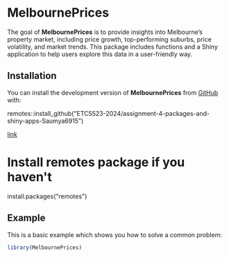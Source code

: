 
# MelbournePrices

<!-- badges: start -->
<!-- badges: end -->

The goal of **MelbournePrices** is to provide insights into Melbourne’s property market, including price growth, top-performing suburbs, price volatility, and market trends.
This package includes functions and a Shiny application to help users explore this data in a user-friendly way. 

## Installation

You can install the development version of **MelbournePrices** from [GitHub](https://github.com/) with:

remotes::install_github("ETC5523-2024/assignment-4-packages-and-shiny-apps-Saumya6915")

[link](https://github.com/ETC5523-2024/assignment-4-packages-and-shiny-apps-Saumya6915)


# Install remotes package if you haven't
install.packages("remotes")

## Example

This is a basic example which shows you how to solve a common problem:


``` r
library(MelbournePrices)

```

